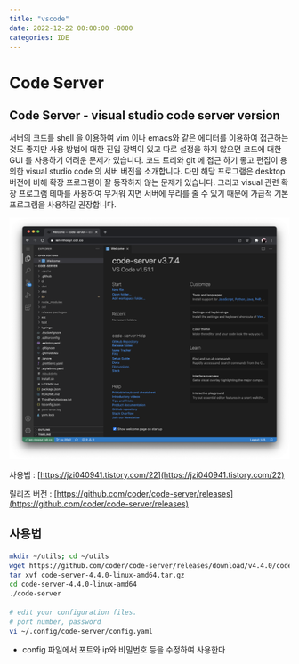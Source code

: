 ```yaml
---
title: "vscode"
date: 2022-12-22 00:00:00 -0000
categories: IDE
---
```


# Code Server

## Code Server - visual studio code server version

서버의 코드를 shell 을 이용하여 vim 이나 emacs와 같은 에디터를 이용하여 접근하는 것도 좋지만 사용 방법에 대한 진입 장벽이 있고 따로 설정을 하지 않으면 코드에 대한 GUI 를 사용하기 어려운 문제가 있습니다. 코드 트리와 git 에 접근 하기 좋고 편집이 용의한 visual studio code 의 서버 버전을 소개합니다. 다만 해당 프로그램은 desktop 버전에 비해 확장 프로그램이 잘 동작하지 않는 문제가 있습니다. 그리고 visual 관련 확장 프로그램 테마를 사용하여 무거워 지면 서버에 무리를 줄 수 있기 때문에 가급적 기본 프로그램을 사용하길 권장합니다.

![Untitled](uploads/1417a12a5149578f9feca19c85aa5513/Untitled.png)

사용법 : [https://jzi040941.tistory.com/22](https://jzi040941.tistory.com/22)

릴리즈 버전 : [https://github.com/coder/code-server/releases](https://github.com/coder/code-server/releases)

## 사용법

```bash
mkdir ~/utils; cd ~/utils
wget https://github.com/coder/code-server/releases/download/v4.4.0/code-server-4.4.0-linux-amd64.tar.gz
tar xvf code-server-4.4.0-linux-amd64.tar.gz
cd code-server-4.4.0-linux-amd64
./code-server

# edit your configuration files.
# port number, password
vi ~/.config/code-server/config.yaml
```
* config 파일에서 포트와 ip와 비밀번호 등을 수정하여 사용한다